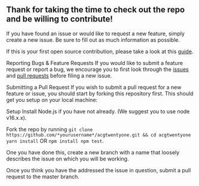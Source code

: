 ## Thank for taking the time to check out the repo and be willing to contribute!

If you have found an issue or would like to request a new feature, simply create a new issue. Be sure to fill out as much information as possible.

If this is your first open source contribution, please take a look at this [guide](https://github.com/freeCodeCamp/how-to-contribute-to-open-source).

Reporting Bugs & Feature Requests If you would like to submit a feature request or report a bug, we encourage you to first look through the [issues](https://github.com/acgtwentyone/acgtwentyone/issues) and [pull requests](https://github.com/acgtwentyone/acgtwentyone/pulls) before filing a new issue.

Submitting a Pull Request If you wish to submit a pull request for a new feature or issue, you should start by forking this repository first. This should get you setup on your local machine:

Setup Install Node.js if you have not already. (We suggest you to use node v16.x.x). 

Fork the repo by running ```git clone https://github.com/*yourusername*/acgtwentyone.git && cd acgtwentyone yarn install``` OR ```npm install npm test```.

One you have done this, create a new branch with a name that loosely describes the issue on which you will be working. 

Once you think you have the addressed the issue in question, submit a pull request to the master branch.
